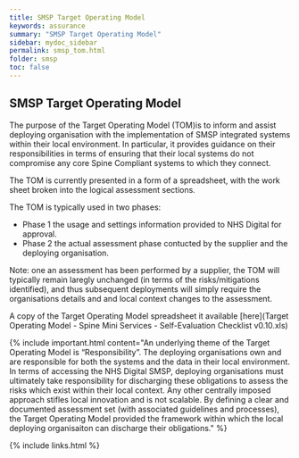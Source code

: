 ```yaml
--- 
title: SMSP Target Operating Model
keywords: assurance
summary: "SMSP Target Operating Model"
sidebar: mydoc_sidebar
permalink: smsp_tom.html
folder: smsp
toc: false
---
```


## SMSP Target Operating Model
The purpose of the Target Operating Model (TOM)is to inform and assist deploying organisation with the implementation of SMSP integrated systems within their local environment. In particular, it provides guidance on their responsibilities in terms of ensuring that their local systems do not compromise any core Spine Compliant systems to which they connect.

The TOM is currently presented in a form of a spreadsheet, with the work sheet broken into the logical assessment sections.

The TOM is typically used in two phases:
- Phase 1 the usage and settings information provided to NHS Digital for approval.
- Phase 2 the actual assessment phase contucted by the supplier and the deploying organisation.

Note: one an assessment has been performed by a supplier, the TOM will typically remain laregly unchanged (in terms of the risks/mitigations identified), and thus subsequent deployments will simply require the organisations details and and local context changes to the assessment.

A copy of the Target Operating Model spreadsheet it available [here](Target Operating Model - Spine Mini Services - Self-Evaluation Checklist v0.10.xls)

{% include important.html content="An underlying theme of the Target Operating Model is “Responsibility”. The deploying organisations own and are responsible for both the systems and the data in their local environment.
In terms of accessing the NHS Digital SMSP, deploying organisations must ultimately take responsibility for discharging these obligations to assess the risks which exist within their local context. Any other centrally imposed approach stifles local innovation and is not scalable.
By defining a clear and documented assessment set (with associated guidelines and processes), the Target Operating Model provided the framework within which the local deploying organisaiton can discharge their obligations." %}



{% include links.html %}
